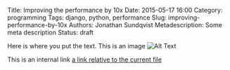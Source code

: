 Title: Improving the performance by 10x
Date: 2015-05-17 16:00
Category: programming
Tags: django, python, performance
Slug: improving-performance-by-10x
Authors: Jonathan Sundqvist
Metadescription: Some meta description
Status: draft




Here is where you put the text. This is an image ![Alt Text]({filename}/images/han.jpg)

This is an internal link [a link relative to the current file]({filename}category/article1.rst)
